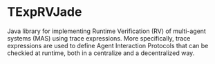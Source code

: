 # TExpRVJade
 
Java library for implementing Runtime Verification (RV) of multi-agent systems (MAS) using trace expressions. More specifically, trace expressions are used to define Agent Interaction Protocols that can be checkied at runtime, both in a centralize and a decentralized way.
